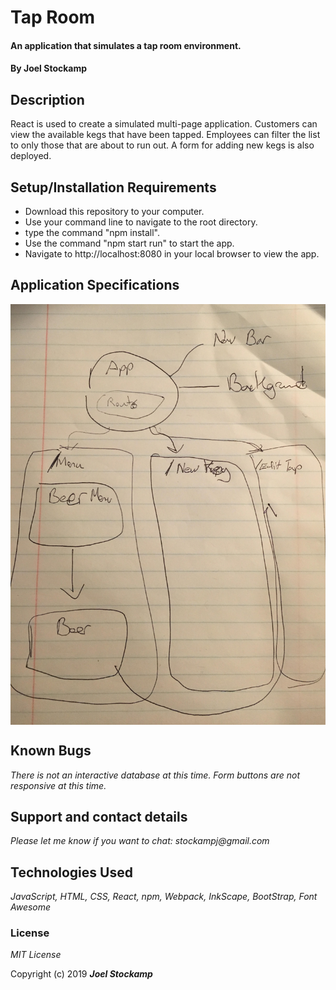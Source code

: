 # Tap Room

#### An application that simulates a tap room environment.

#### By **Joel Stockamp**

## Description

React is used to create a simulated multi-page application. Customers can view the available kegs that have been tapped. Employees can filter the list to only those that are about to run out. A form for adding new kegs is also deployed.

## Setup/Installation Requirements

* Download this repository to your computer.
* Use your command line to navigate to the root directory.
* type the command "npm install".
* Use the command "npm start run" to start the app.
* Navigate to http://localhost:8080 in your local browser to view the app.

## Application Specifications


<img src='src/assets/img/Data-Structure.jpg' style="display:block; width=100%; margin-left:auto; margin-right:auto;">

## Known Bugs

_There is not an interactive database at this time. Form buttons are not responsive at this time._

## Support and contact details

_Please let me know if you want to chat: stockampj@gmail.com_

## Technologies Used

_JavaScript, HTML, CSS, React, npm, Webpack, InkScape, BootStrap, Font Awesome_

### License

*MIT License*

Copyright (c) 2019 **_Joel Stockamp_**
